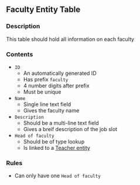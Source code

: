 ## Faculty Entity Table

### Description

This table should hold all information on each faculty

### Contents

* `ID`
    - An automatically generated ID
    - Has prefix `faculty`
    - 4 number digits after prefix
    - Must be unique
* `Name`
    - Single line text field
    - Gives the faculty name
* `Description`
    - Should be a multi-line text field
    - Gives a breif description of the job slot
* `Head of faculty`
    - Should be of type lookup
    - Is linked to a [Teacher entity](./teacher.md)

### Rules

* Can only have one `Head of faculty`